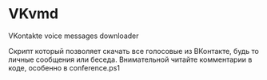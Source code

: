 # VKvmd
VKontakte voice messages downloader

Скрипт который позволяет скачать все голосовые из ВКонтакте, будь то личные сообщения или беседа. Внимательной читайте комментарии в коде, особенно в conference.ps1
